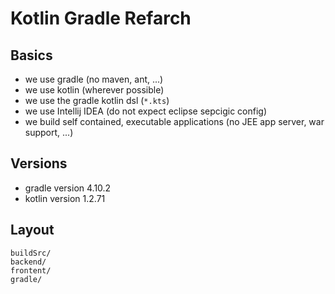 # Kotlin Gradle Refarch

## Basics

* we use gradle (no maven, ant, ...)
* we use kotlin (wherever possible)
* we use the gradle kotlin dsl (`*.kts`)
* we use Intellij IDEA (do not expect eclipse sepcigic config)
* we build self contained, executable applications (no JEE app server, war support, ...)

## Versions

* gradle version 4.10.2
* kotlin version 1.2.71

## Layout

```asciidoc
buildSrc/
backend/
frontent/
gradle/

```
